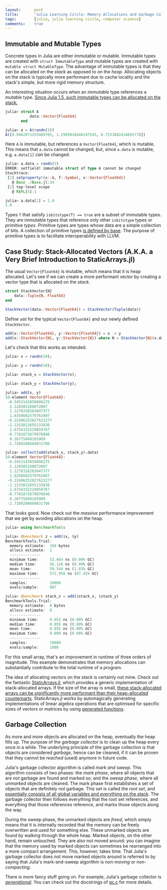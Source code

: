 ```yaml
---
layout:      post
title:       "Julia Learning Circle: Memory Allocations and Garbage Collection"
tags:        [julia, julia learning circle, computer science]
comments:    true
---
```


## Immutable and Mutable Types

Concrete types in Julia are either immutable or mutable.
Immutable types are created with `struct ImmutableType` and mutable types are created with `mutable struct MutableType`.
The advantage of immutable types is that they can be allocated on the _stack_ as opposed to on the _heap_.
Allocating objects on the stack is typically more performant due to cache locality and the stack's simple, but more rigid memory structure.

An interesting situation occurs when an _immutable_ type references a _mutable_ type.
[Since Julia 1.5, such immutable types can be allocated on the stack.](https://github.com/JuliaLang/julia/blob/release-1.5/NEWS.md#compilerruntime-improvements)

```julia
julia> struct A
           data::Vector{Float64}
       end

julia> a = A(randn(3))
A([0.9462871255469765, 1.1995018446247545, 0.7153882414691778])
```

Here `A` is immutable, but references a `Vector{Float64}`, which is mutable.
This means that `a.data` cannot be changed, but, since `a.data` is mutable, e.g. `a.data[1]` _can_ be changed.

```julia
julia> a.data = randn(3)
ERROR: setfield! immutable struct of type A cannot be changed
Stacktrace:
 [1] setproperty!(x::A, f::Symbol, v::Vector{Float64})
   @ Base ./Base.jl:34
 [2] top-level scope
   @ REPL[5]:1

julia> a.data[1] = 1.0
1.0
```

Types `T` that satisfy `isbitstype(T) == true` are a subset of immutable types.
They are immutable types that reference only other `isbitstype` types or _primitive types_.
Primitive types are types whose data are a simple collection of bits.
A collection of primitive types [is defined by base](https://docs.julialang.org/en/v1/manual/types/#Primitive-Types).
The purpose of primitive types is to facilitate interoperability with LLVM.

## Case Study: Stack-Allocated Vectors (A.K.A. a Very Brief Introduction to StaticArrays.jl)

The usual `Vector{Float64}` is mutable, which means that it is heap allocated.
Let's see if we can create a more performant vector by creating a vector type that is allocated on the _stack_.

```julia
struct StackVector{N}
    data::Tuple{N, Float64}
end

StackVector(data::Vector{Float64}) = StackVector(Tuple(data))
```

Define `add` for the typical `Vector{Float64}` and our newly defined `StackVector`.

```julia
add(x::Vector{Float64}, y::Vector{Float64}) = x .+ y
add(x::StackVector{N}, y::StackVector{N}) where N = StackVector{N}(x.data .+ y.data)
```

Let's check that this works as intended.

```julia
julia> x = randn(10);

julia> y = randn(10);

julia> stack_x = StackVector(x);

julia> stack_y = StackVector(y);

julia> add(x, y)
10-element Vector{Float64}:
 -0.5453143850886275
  2.120385168072067
  1.1278328263047377
  1.6358682579762607
 -0.22486252827622277
 -2.1333012655133836
  2.6754332229859767
 -0.7701873679976846
  0.26775849165909
 -2.7389288669831786

julia> collect(add(stack_x, stack_y).data)
10-element Vector{Float64}:
 -0.5453143850886275
  2.120385168072067
  1.1278328263047377
  1.6358682579762607
 -0.22486252827622277
 -2.1333012655133836
  2.6754332229859767
 -0.7701873679976846
  0.26775849165909
 -2.7389288669831786
```

That looks good.
Now check out the _massive_ performance improvement that we get by avoiding allocations on the heap.

```julia
julia> using BenchmarkTools

julia> @benchmark z = add($x, $y)
BenchmarkTools.Trial:
  memory estimate:  160 bytes
  allocs estimate:  1
  --------------
  minimum time:     53.664 ns (0.00% GC)
  median time:      56.126 ns (0.00% GC)
  mean time:        59.544 ns (1.83% GC)
  maximum time:     572.958 ns (87.42% GC)
  --------------
  samples:          10000
  evals/sample:     987

julia> @benchmark stack_z = add($stack_x, $stack_y)
BenchmarkTools.Trial:
  memory estimate:  0 bytes
  allocs estimate:  0
  --------------
  minimum time:     0.052 ns (0.00% GC)
  median time:      0.055 ns (0.00% GC)
  mean time:        0.055 ns (0.00% GC)
  maximum time:     0.099 ns (0.00% GC)
  --------------
  samples:          10000
  evals/sample:     1000
```

For this small array, that's an improvement in runtime of three orders of magnitude.
This example demonstrates that memory allocations can substantially contribute to the total runtime of a program.

The idea of allocating vectors on the stack is certainly not mine.
Check out the fantastic [StaticArrays.jl](https://github.com/JuliaArrays/StaticArrays.jl), which provides a generic implementation of stack-allocated arrays.
If the size of the array is small, [these stack-allocated arrays can be significantly more performant than their heap-allocated counterparts](https://github.com/JuliaArrays/StaticArrays.jl#speed).
StaticArrays.jl works by automagically generating implementations of linear algebra operations that are optimised for specific sizes of vectors or matrices by using [generated functions](https://docs.julialang.org/en/v1/manual/metaprogramming/#Generated-functions).

## Garbage Collection

As more and more objects are allocated on the heap, eventually the heap fills up.
The purpose of the _garbage collector_ is to clean up the heap every once in a while.
The underlying principle of the garbage collection is that objects are considered _garbage_, hence can be cleaned, if it can be proven that they cannot be _reached_ (used) anymore in future code.

Julia's garbage collector algorithm is called _mark and sweep_.
This algorithm consists of two phases:
the _mark phase_, where all objects that are _not_ garbage are found and marked so;
and the _sweep phase_, where all _unmarked_ objects are cleaned.
The mark phase first establishes a set of objects that are definitely _not_ garbage.
This set is called the _root set_, and [essentially consists of all global variables and everything on the stack](https://stackoverflow.com/questions/30080745/how-does-the-mark-in-mark-and-sweep-function-trace-out-the-set-of-objects-acce).
The garbage collector then follows everything that the root set references, and everything that those references reference, and marks those objects along the way.

During the sweep phase, the unmarked objects are _freed_, which simply means that it is internally recorded that the memory can be freely overwritten and used for something else.
These unmarked objects are found by walking through the whole heap.
Marked objects, on the other hand, remain untouched.
They are also not moved around:
you can imagine that the memory used by marked objects can sometimes be rearranged into a more compact arrangement.
This, however, takes time.
That Julia's garbage collector does not move marked objects around is referred to by saying that Julia's mark-and-sweep algorithm is _non-moving_ or _non-compacting_.

There is more fancy stuff going on.
For example, Julia's garbage collector is [_generational_](https://en.wikipedia.org/wiki/Tracing_garbage_collection#Generational_GC_(ephemeral_GC)).
You can check out the docstrings of [gc.c](https://github.com/JuliaLang/julia/blob/master/src/gc.c) for more details.
